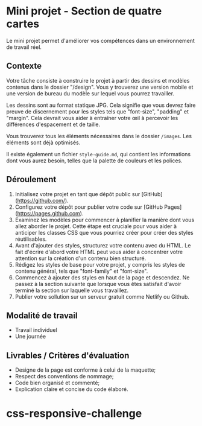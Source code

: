 # Mini projet - Section de quatre cartes
Le mini projet permet d'améliorer vos compétences dans un environnement de travail réel.

## Contexte

Votre tâche consiste à construire le projet à partir des dessins et modèles contenus dans le dossier "/design". Vous y trouverez une version mobile et une version de bureau du modèle sur lequel vous pourrez travailler.

Les dessins sont au format statique JPG. Cela signifie que vous devrez faire preuve de discernement pour les styles tels que "font-size", "padding" et "margin". Cela devrait vous aider à entraîner votre œil à percevoir les différences d'espacement et de taille.


Vous trouverez tous les éléments nécessaires dans le dossier `/images`. Les éléments sont déjà optimisés.

Il existe également un fichier `style-guide.md`, qui contient les informations dont vous aurez besoin, telles que la palette de couleurs et les polices.

## Déroulement

1. Initialisez votre projet en tant que dépôt public sur [GitHub] (https://github.com/).
2. Configurez votre dépôt pour publier votre code sur [GitHub Pages] (https://pages.github.com).
3. Examinez les modèles pour commencer à planifier la manière dont vous allez aborder le projet. Cette étape est cruciale pour vous aider à anticiper les classes CSS que vous pourriez créer pour créer des styles réutilisables.
4. Avant d'ajouter des styles, structurez votre contenu avec du HTML. Le fait d'écrire d'abord votre HTML peut vous aider à concentrer votre attention sur la création d'un contenu bien structuré.
5. Rédigez les styles de base pour votre projet, y compris les styles de contenu général, tels que "font-family" et "font-size".
6. Commencez à ajouter des styles en haut de la page et descendez. Ne passez à la section suivante que lorsque vous êtes satisfait d'avoir terminé la section sur laquelle vous travaillez.
7. Publier votre sollution sur un serveur gratuit comme Netlify ou Github.

## Modalité de travail

- Travail individuel
- Une journée

## Livrables / Critères d'évaluation

- Designe de la page est conforme à celui de la maquette;
- Respect des conventions de nommage;
- Code bien organisé et commenté;
- Explication claire et concise du code élaboré.
# css-responsive-challenge
